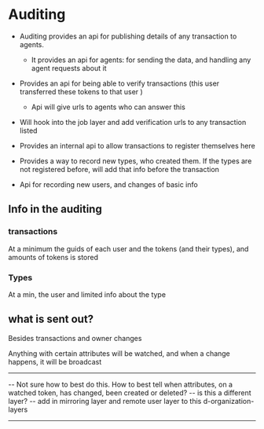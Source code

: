 # Auditing

* Auditing provides an api for publishing details of any transaction to agents.
  * It provides an api for agents: for sending the data, and handling any agent requests about it

* Provides an api for being able to verify transactions (this user transferred these tokens to that user )
  * Api will give urls to agents who can answer this

* Will hook into the job layer and add verification urls to any transaction listed

* Provides an internal api to allow transactions to register themselves here

* Provides a way to record new types, who created them. If the types are not registered before, will add that info before the transaction

* Api for recording new users, and changes of basic info

## Info in the auditing

### transactions 

At a minimum the guids of each user and the tokens (and their types), and amounts of tokens is stored


### Types

At a min, the user and limited info about the type

## what is sent out?

Besides transactions and owner changes

Anything with certain attributes will be watched, and when a change happens, it will be broadcast

-----------------------------
-- Not sure how to best do this. How to best tell when attributes, on a watched token, has changed, been created or deleted?
-- is this a different layer?
-- add in mirroring layer and remote user layer to this d-organization-layers

-----------------------------